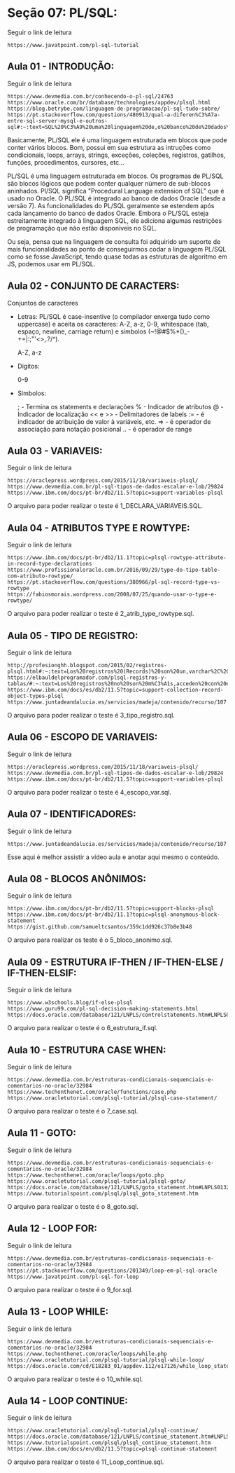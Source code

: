 # Seção 07: PL/SQL:
Seguir o link de leitura

    https://www.javatpoint.com/pl-sql-tutorial

## Aula 01 - INTRODUÇÃO:
Seguir o link de leitura

    https://www.devmedia.com.br/conhecendo-o-pl-sql/24763
    https://www.oracle.com/br/database/technologies/appdev/plsql.html
    https://blog.betrybe.com/linguagem-de-programacao/pl-sql-tudo-sobre/
    https://pt.stackoverflow.com/questions/480913/qual-a-diferen%C3%A7a-entre-sql-server-mysql-e-outros-sql#:~:text=SQL%20%C3%A9%20uma%20linguagem%20de,o%20banco%20de%20dados%20ORACLE.

Basicamente, PL/SQL ele é uma linguagem estruturada em blocos que pode conter vários blocos. Bom, possui em sua estrutura as intruções como condicionais, loops, arrays, strings, exceções, coleções, registros, gatilhos, funções, procedimentos, cursores, etc...

PL/SQL é uma linguagem estruturada em blocos. Os programas de PL/SQL são blocos lógicos que podem conter qualquer número de sub-blocos aninhados. Pl/SQL significa "Procedural Language extension of SQL" que é usado no Oracle. O PL/SQL é integrado ao banco de dados Oracle (desde a versão 7). As funcionalidades do PL/SQL geralmente se estendem após cada lançamento do banco de dados Oracle. Embora o PL/SQL esteja estreitamente integrado à linguagem SQL, ele adiciona algumas restrições de programação que não estão disponíveis no SQL.

Ou seja, pensa que na linguagem de consulta foi adquirido um suporte de mais funcionalidades ao ponto de conseguirmos codar a linguagem PL/SQL como se fosse JavaScript, tendo quase todas as estruturas de algoritmo em JS, podemos usar em PL/SQL.

## Aula 02 - CONJUNTO DE CARACTERS:
Conjuntos de caracteres

- Letras:
PL/SQL é case-insentive (o compilador enxerga tudo como uppercase) e aceita os caracteres: A-Z, a-z, 0-9, whitespace (tab, espaço, newline, carriage return) e símbolos (~!@#$%*()_-+=|:;"'<>,.?/^).

    A-Z, a-z

- Digitos:

    0-9

- Símbolos:

    ; - Termina os statements e declarações
    % - Indicador de atributos
    @ - Indicador de localização
    << e >> - Delimitadores de labels
    := - é indicador de atribuição de valor à variáveis, etc.
    => - é operador de associação para notação posicional
    .. - é operador de range

## Aula 03 - VARIAVEIS:
Seguir o link de leitura

    https://oraclepress.wordpress.com/2015/11/18/variaveis-plsql/
    https://www.devmedia.com.br/pl-sql-tipos-de-dados-escalar-e-lob/29824
    https://www.ibm.com/docs/pt-br/db2/11.5?topic=support-variables-plsql

O arquivo para poder realizar o teste é 1_DECLARA_VARIAVEIS.SQL.

## Aula 04 - ATRIBUTOS TYPE E ROWTYPE:
Seguir o link de leitura

    https://www.ibm.com/docs/pt-br/db2/11.1?topic=plsql-rowtype-attribute-in-record-type-declarations
    https://www.profissionaloracle.com.br/2016/09/29/type-do-tipo-table-com-atributo-rowtype/
    https://pt.stackoverflow.com/questions/380966/pl-sql-record-type-vs-rowtype
    https://fabiosmorais.wordpress.com/2008/07/25/quando-usar-o-type-e-rowtype/

O arquivo para poder realizar o teste é 2_atrib_type_rowtype.sql.

## Aula 05 - TIPO DE REGISTRO:
Seguir o link de leitura

    http://profesionghh.blogspot.com/2015/02/registros-plsql.html#:~:text=Los%20registros%20(Records)%20son%20un,varchar%2C%20n%C3%BAmero%2C%20entre%20otros.
    https://elbauldelprogramador.com/plsql-registros-y-tablas/#:~:text=Los%20registros%20no%20son%20m%C3%A1s,acceden%20con%20el%20mismo%20nombre.
    https://www.ibm.com/docs/es/db2/11.5?topic=support-collection-record-object-types-plsql
    https://www.juntadeandalucia.es/servicios/madeja/contenido/recurso/107

O arquivo para poder realizar o teste é 3_tipo_registro.sql.

## Aula 06 - ESCOPO DE VARIAVEIS:
Seguir o link de leitura

    https://oraclepress.wordpress.com/2015/11/18/variaveis-plsql/
    https://www.devmedia.com.br/pl-sql-tipos-de-dados-escalar-e-lob/29824
    https://www.ibm.com/docs/pt-br/db2/11.5?topic=support-variables-plsql

O arquivo para poder realizar o teste é 4_escopo_var.sql.

## Aula 07 - IDENTIFICADORES:
Seguir o link de leitura

    https://www.juntadeandalucia.es/servicios/madeja/contenido/recurso/107

Esse aqui é melhor assistir a vídeo aula e anotar aqui mesmo o conteúdo.

## Aula 08 - BLOCOS ANÔNIMOS:
Seguir o link de leitura

    https://www.ibm.com/docs/pt-br/db2/11.5?topic=support-blocks-plsql
    https://www.ibm.com/docs/pt-br/db2/11.1?topic=plsql-anonymous-block-statement
    https://gist.github.com/samueltcsantos/359c1dd926c37b8e3b48

O arquivo para realizar os teste é o 5_bloco_anonimo.sql.

## Aula 09 - ESTRUTURA IF-THEN / IF-THEN-ELSE / IF-THEN-ELSIF:
Seguir o link de leitura

    https://www.w3schools.blog/if-else-plsql
    https://www.guru99.com/pl-sql-decision-making-statements.html
    https://docs.oracle.com/database/121/LNPLS/controlstatements.htm#LNPLS00402

O arquivo para realizar o teste é o 6_estrutura_if.sql.

## Aula 10 - ESTRUTURA CASE WHEN:
Seguir o link de leitura

    https://www.devmedia.com.br/estruturas-condicionais-sequenciais-e-comentarios-no-oracle/32984
    https://www.techonthenet.com/oracle/functions/case.php
    https://www.oracletutorial.com/plsql-tutorial/plsql-case-statement/

O arquivo para realizar o teste é o 7_case.sql.

## Aula 11 - GOTO:
Seguir o link de leitura

    https://www.devmedia.com.br/estruturas-condicionais-sequenciais-e-comentarios-no-oracle/32984
    https://www.techonthenet.com/oracle/loops/goto.php
    https://www.oracletutorial.com/plsql-tutorial/plsql-goto/
    https://docs.oracle.com/database/121/LNPLS/goto_statement.htm#LNPLS01323
    https://www.tutorialspoint.com/plsql/plsql_goto_statement.htm

O arquivo para realizar o teste é o 8_goto.sql.

## Aula 12 - LOOP FOR:
Seguir o link de leitura

    https://www.devmedia.com.br/estruturas-condicionais-sequenciais-e-comentarios-no-oracle/32984
    https://pt.stackoverflow.com/questions/201349/loop-em-pl-sql-oracle
    https://www.javatpoint.com/pl-sql-for-loop

O arquivo para realizar o teste é o 9_for.sql.

## Aula 13 - LOOP WHILE:
Seguir o link de leitura

    https://www.devmedia.com.br/estruturas-condicionais-sequenciais-e-comentarios-no-oracle/32984
    https://www.techonthenet.com/oracle/loops/while.php
    https://www.oracletutorial.com/plsql-tutorial/plsql-while-loop/
    https://docs.oracle.com/cd/E18283_01/appdev.112/e17126/while_loop_statement.htm

O arquivo para realizar o teste é o 10_while.sql.

## Aula 14 - LOOP CONTINUE:
Seguir o link de leitura

    https://www.oracletutorial.com/plsql-tutorial/plsql-continue/
    https://docs.oracle.com/database/121/LNPLS/continue_statement.htm#LNPLS01360
    https://www.tutorialspoint.com/plsql/plsql_continue_statement.htm
    https://www.ibm.com/docs/en/db2/11.5?topic=plsql-continue-statement

O arquivo para realizar o teste é 11_Loop_continue.sql.
